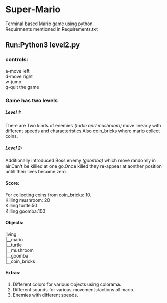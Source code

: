 # Super-Mario
Terminal based Mario game using python.
<br>Requirments mentioned in Requirements.txt
## Run:Python3 level2.py

### controls:
a-move left
<br>d-move right
<br>w-jump
<br>q-quit the game

### Game has two levels
##### Level 1: 
There are Two kinds of enemies *(turtle and mushroom)* move linearly with different speeds and characteristics.Also coin_bricks where mario collect coins.
##### Level 2: 
Additionally introduced Boss enemy *(goomba)* which move randomly in air.Can't be killled at one go.Once killed they re-appear at aonther position untill their lives become zero.

#### Score:
For collecting coins from coin_bricks: 10.
<br>Killing mushroom: 20
<br>Killing turtle:50
<br>Killing goomba:100

#### Objects:
living
<br>|__mario
<br>|__turtle
<br>|__mushroom
<br>|__goomba
<br>|__coin_bricks

#### Extras:
1. Different colors for various objects using colorama.
2. Different sounds for various movements/actions of mario.
3. Enemies with different speeds.
